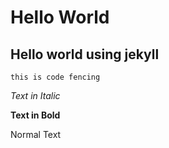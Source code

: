 # Hello World
## Hello world using jekyll

`this is code fencing`

*Text in Italic*

**Text in Bold**

Normal Text
